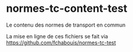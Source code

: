 # normes-tc-content-test
Le contenu des normes de transport en commun

La mise en ligne de ces fichiers se fait via https://github.com/fchabouis/normes-tc-test
